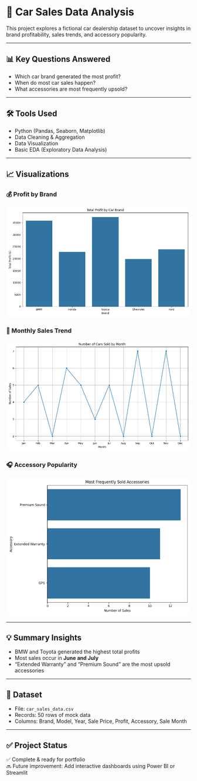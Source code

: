 # 🚗 Car Sales Data Analysis

This project explores a fictional car dealership dataset to uncover insights in brand profitability, sales trends, and accessory popularity.

---

## 📊 Key Questions Answered
- Which car brand generated the most profit?
- When do most car sales happen?
- What accessories are most frequently upsold?

---

## 🛠️ Tools Used
- Python (Pandas, Seaborn, Matplotlib)
- Data Cleaning & Aggregation
- Data Visualization
- Basic EDA (Exploratory Data Analysis)

---

## 📈 Visualizations

### 💰 Profit by Brand
![Profit by Brand](charts/profit_by_brand.png)

### 📅 Monthly Sales Trend
![Monthly Sales Trend](charts/monthly_sales_trend.png)

### 🎧 Accessory Popularity
![Accessory Popularity](charts/accessory_popularity.png)

---

## 💡 Summary Insights
- BMW and Toyota generated the highest total profits
- Most sales occur in **June and July**
- “Extended Warranty” and “Premium Sound” are the most upsold accessories

---

## 📁 Dataset
- File: `car_sales_data.csv`
- Records: 50 rows of mock data
- Columns: Brand, Model, Year, Sale Price, Profit, Accessory, Sale Month

---

## ✅ Project Status
✅ Complete & ready for portfolio  
🔜 Future improvement: Add interactive dashboards using Power BI or Streamlit
